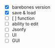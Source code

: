 - [x] barebones version
- [x] save & load
- [ ] [ ] function
- [ ] ability to edit
- [ ] Jsonfy
- [ ] UI
- [ ] GUI